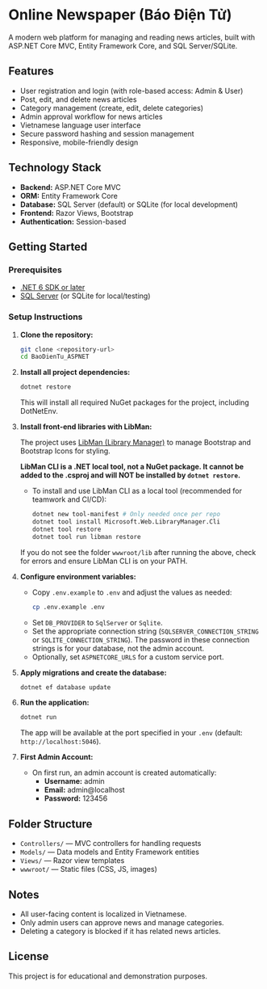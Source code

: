 # Online Newspaper (Báo Điện Tử)

A modern web platform for managing and reading news articles, built with ASP.NET Core MVC, Entity Framework Core, and SQL Server/SQLite.

## Features

- User registration and login (with role-based access: Admin & User)
- Post, edit, and delete news articles
- Category management (create, edit, delete categories)
- Admin approval workflow for news articles
- Vietnamese language user interface
- Secure password hashing and session management
- Responsive, mobile-friendly design

## Technology Stack

- **Backend:** ASP.NET Core MVC
- **ORM:** Entity Framework Core
- **Database:** SQL Server (default) or SQLite (for local development)
- **Frontend:** Razor Views, Bootstrap
- **Authentication:** Session-based

## Getting Started

### Prerequisites
- [.NET 6 SDK or later](https://dotnet.microsoft.com/download)
- [SQL Server](https://www.microsoft.com/en-us/sql-server/sql-server-downloads) (or SQLite for local/testing)

### Setup Instructions

1. **Clone the repository:**
   ```bash
   git clone <repository-url>
   cd BaoDienTu_ASPNET
   ```

2. **Install all project dependencies:**
   ```bash
   dotnet restore
   ```
   This will install all required NuGet packages for the project, including DotNetEnv.

3. **Install front-end libraries with LibMan:**

   The project uses [LibMan (Library Manager)](https://learn.microsoft.com/en-us/aspnet/core/client-side/libman/) to manage Bootstrap and Bootstrap Icons for styling.

   **LibMan CLI is a .NET local tool, not a NuGet package. It cannot be added to the .csproj and will NOT be installed by `dotnet restore`.**

   - To install and use LibMan CLI as a local tool (recommended for teamwork and CI/CD):
     ```bash
     dotnet new tool-manifest # Only needed once per repo
     dotnet tool install Microsoft.Web.LibraryManager.Cli
     dotnet tool restore
     dotnet tool run libman restore
     ```

   If you do not see the folder `wwwroot/lib` after running the above, check for errors and ensure LibMan CLI is on your PATH.

3. **Configure environment variables:**
   - Copy `.env.example` to `.env` and adjust the values as needed:
     ```bash
     cp .env.example .env
     ```
   - Set `DB_PROVIDER` to `SqlServer` or `Sqlite`.
   - Set the appropriate connection string (`SQLSERVER_CONNECTION_STRING` or `SQLITE_CONNECTION_STRING`). The password in these connection strings is for your database, not the admin account.
   - Optionally, set `ASPNETCORE_URLS` for a custom service port.

4. **Apply migrations and create the database:**
   ```bash
   dotnet ef database update
   ```

5. **Run the application:**
   ```bash
   dotnet run
   ```
   The app will be available at the port specified in your `.env` (default: `http://localhost:5046`).

6. **First Admin Account:**
   - On first run, an admin account is created automatically:
     - **Username:** admin
     - **Email:** admin@localhost
     - **Password:** 123456

## Folder Structure

- `Controllers/` — MVC controllers for handling requests
- `Models/` — Data models and Entity Framework entities
- `Views/` — Razor view templates
- `wwwroot/` — Static files (CSS, JS, images)

## Notes
- All user-facing content is localized in Vietnamese.
- Only admin users can approve news and manage categories.
- Deleting a category is blocked if it has related news articles.

## License

This project is for educational and demonstration purposes.

